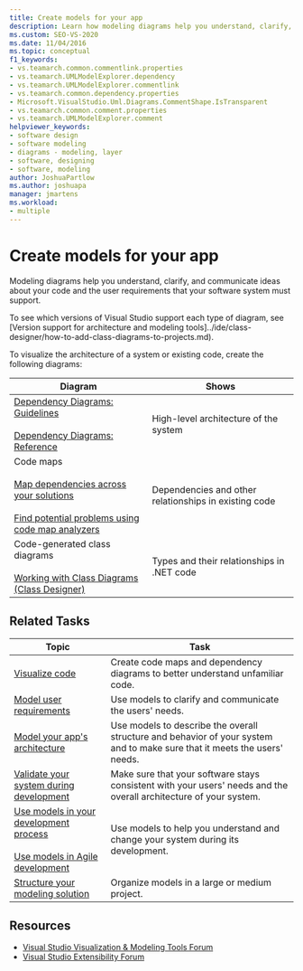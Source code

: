 ```yaml
---
title: Create models for your app
description: Learn how modeling diagrams help you understand, clarify, and communicate ideas about your code and the user requirements that your software system must support.
ms.custom: SEO-VS-2020
ms.date: 11/04/2016
ms.topic: conceptual
f1_keywords:
- vs.teamarch.common.commentlink.properties
- vs.teamarch.UMLModelExplorer.dependency
- vs.teamarch.UMLModelExplorer.commentlink
- vs.teamarch.common.dependency.properties
- Microsoft.VisualStudio.Uml.Diagrams.CommentShape.IsTransparent
- vs.teamarch.common.comment.properties
- vs.teamarch.UMLModelExplorer.comment
helpviewer_keywords:
- software design
- software modeling
- diagrams - modeling, layer
- software, designing
- software, modeling
author: JoshuaPartlow
ms.author: joshuapa
manager: jmartens
ms.workload:
- multiple
---
```

# Create models for your app

Modeling diagrams help you understand, clarify, and communicate ideas about your code and the user requirements that your software system must support.

To see which versions of Visual Studio support each type of diagram, see [Version support for architecture and modeling tools]../ide/class-designer/how-to-add-class-diagrams-to-projects.md).

To visualize the architecture of a system or existing code, create the following diagrams:

|**Diagram**|**Shows**|
|-|-|
|[Dependency Diagrams: Guidelines](../modeling/layer-diagrams-guidelines.md)<br /><br /> [Dependency Diagrams: Reference](../modeling/layer-diagrams-reference.md)|High-level architecture of the system|
|Code maps<br /><br /> [Map dependencies across your solutions](../modeling/map-dependencies-across-your-solutions.md)<br /><br /> [Find potential problems using code map analyzers](../modeling/find-potential-problems-using-code-map-analyzers.md)|Dependencies and other relationships in existing code|
|Code-generated class diagrams<br /><br /> [Working with Class Diagrams (Class Designer)](../ide/class-designer/designing-and-viewing-classes-and-types.md)|Types and their relationships in .NET code|

## Related Tasks

|**Topic**|**Task**|
|-|-|
|[Visualize code](../modeling/visualize-code.md)|Create code maps and dependency diagrams to better understand unfamiliar code.|
|[Model user requirements](../modeling/model-user-requirements.md)|Use models to clarify and communicate the users' needs.|
|[Model your app's architecture](../modeling/model-your-app-s-architecture.md)|Use models to describe the overall structure and behavior of your system and to make sure that it meets the users' needs.|
|[Validate your system during development](../modeling/validate-your-system-during-development.md)|Make sure that your software stays consistent with your users' needs and the overall architecture of your system.|
|[Use models in your development process](../modeling/use-models-in-your-development-process.md)<br /><br /> [Use models in Agile development](/previous-versions/ff398061(v=vs.140))|Use models to help you understand and change your system during its development.|
|[Structure your modeling solution](../modeling/structure-your-modeling-solution.md)|Organize models in a large or medium project.|

## Resources

- [Visual Studio Visualization & Modeling Tools Forum](https://social.msdn.microsoft.com/Forums/en-US/home?forum=vsarch)
- [Visual Studio Extensibility Forum](https://social.msdn.microsoft.com/Forums/vstudio/home?forum=vsx)